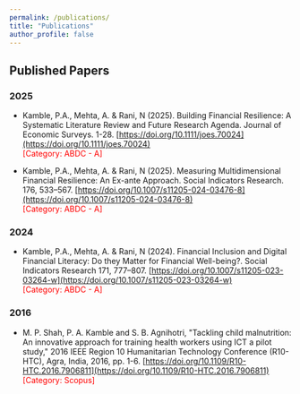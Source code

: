 ```yaml
---
permalink: /publications/
title: "Publications"
author_profile: false
---
```


## Published Papers

### 2025
- Kamble, P.A., Mehta, A. & Rani, N (2025). Building Financial Resilience: A Systematic Literature Review and Future Research Agenda. Journal of Economic Surveys. 1-28. [https://doi.org/10.1111/joes.70024](https://doi.org/10.1111/joes.70024) \
<span style="color: red">[Category: ABDC - A]</span>

- Kamble, P.A., Mehta, A. & Rani, N (2025). Measuring Multidimensional Financial Resilience: An Ex-ante Approach. Social Indicators Research. 176, 533–567. [https://doi.org/10.1007/s11205-024-03476-8](https://doi.org/10.1007/s11205-024-03476-8) \
<span style="color: red">[Category: ABDC - A]</span>

### 2024
- Kamble, P.A., Mehta, A. & Rani, N (2024). Financial Inclusion and Digital Financial Literacy: Do they Matter for Financial Well-being?. Social Indicators Research 171, 777–807. [https://doi.org/10.1007/s11205-023-03264-w](https://doi.org/10.1007/s11205-023-03264-w) \
<span style="color: red">[Category: ABDC - A]</span>

### 2016 
- M. P. Shah, P. A. Kamble and S. B. Agnihotri, "Tackling child malnutrition: An innovative approach for training health workers using ICT a pilot study," 2016 IEEE Region 10 Humanitarian Technology Conference (R10-HTC), Agra, India, 2016, pp. 1-6. [https://doi.org/10.1109/R10-HTC.2016.7906811](https://doi.org/10.1109/R10-HTC.2016.7906811) \
<span style="color: red">[Category: Scopus]</span>


